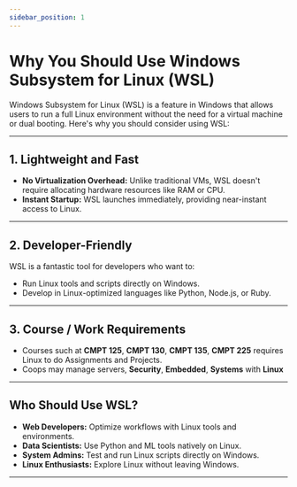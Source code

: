 ```yaml
---
sidebar_position: 1
---
```


# Why You Should Use Windows Subsystem for Linux (WSL)

Windows Subsystem for Linux (WSL) is a feature in Windows that allows users to run a full Linux environment without the need for a virtual machine or dual booting. Here's why you should consider using WSL:

---

## **1. Lightweight and Fast**
- **No Virtualization Overhead:** Unlike traditional VMs, WSL doesn't require allocating hardware resources like RAM or CPU.
- **Instant Startup:** WSL launches immediately, providing near-instant access to Linux.

---

## **2. Developer-Friendly**
WSL is a fantastic tool for developers who want to:
- Run Linux tools and scripts directly on Windows.
- Develop in Linux-optimized languages like Python, Node.js, or Ruby.

---
## **3. Course / Work Requirements**
- Courses such at **CMPT 125**, **CMPT 130**, **CMPT 135**, **CMPT 225** requires Linux to do Assignments and Projects.
- Coops may manage servers, **Security**, **Embedded**, **Systems** with **Linux**
---

## **Who Should Use WSL?**
- **Web Developers:** Optimize workflows with Linux tools and environments.
- **Data Scientists:** Use Python and ML tools natively on Linux.
- **System Admins:** Test and run Linux scripts directly on Windows.
- **Linux Enthusiasts:** Explore Linux without leaving Windows.

---